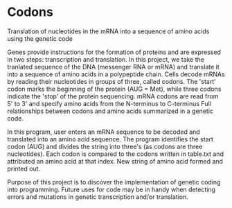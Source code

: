 # Codons
Translation of nucleotides in the mRNA into a sequence of amino acids using the genetic code

Genes provide instructions for the formation of proteins and are expressed in two steps: transcription and translation. 
In this project, we take the tranlated sequence of the DNA (messenger RNA or mRNA) and translate it into a sequence of amino acids in a polypeptide chain. 
Cells decode mRNAs by reading their nucleotides in groups of three, called codons. The 'start' codon marks the beginning of the protein (AUG = Met), while three codons indicate the 'stop' of the protein sequencing.
mRNA codons are read from 5' to 3' and specify amino acids from the N-terminus to C-terminus
Full relationships between codons and amino acids summarized in a genetic code.

In this program, user enters an mRNA sequence to be decoded and translated into an amino acid sequence. The program identifies the start codon (AUG) and divides the string into three's (as codons are three nucleotides). Each codon is compared to the codons written in table.txt and attributed an amino acid at that index. New string of amino acid formed and printed out.

Purpose of this project is to discover the implementation of genetic coding into programming. Future uses for code may be in handy when detecting errors and mutations in genetic transcription and/or translation.
